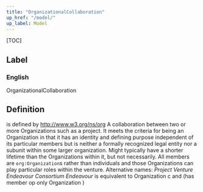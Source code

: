 ```yaml
---
title: "OrganizationalCollaboration"
up_href: "/model/"
up_label: Model
---
```


[TOC]

## Label

### English
OrganizationalCollaboration


## Definition
is defined by http://www.w3.org/ns/org A collaboration between two or more Organizations such as a project. It meets the criteria for being an Organization in that it has an identity and defining purpose independent of its particular members but is neither a formally recognized legal entity nor a sub­unit within some larger organization. Might typically have a shorter lifetime than the Organizations within it, but not necessarily. All members are `org:Organization`s rather than individuals and those Organizations can play particular roles within the venture. Alternative names: _Project_ _Venture_ _Endeavour_ _Consortium_ _Endeavour_ is equivalent to Organization c and (has member op only Organization  ) 


    
